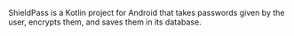 ShieldPass is a Kotlin project for Android that takes passwords given by the user, encrypts them, and saves them in its database.
